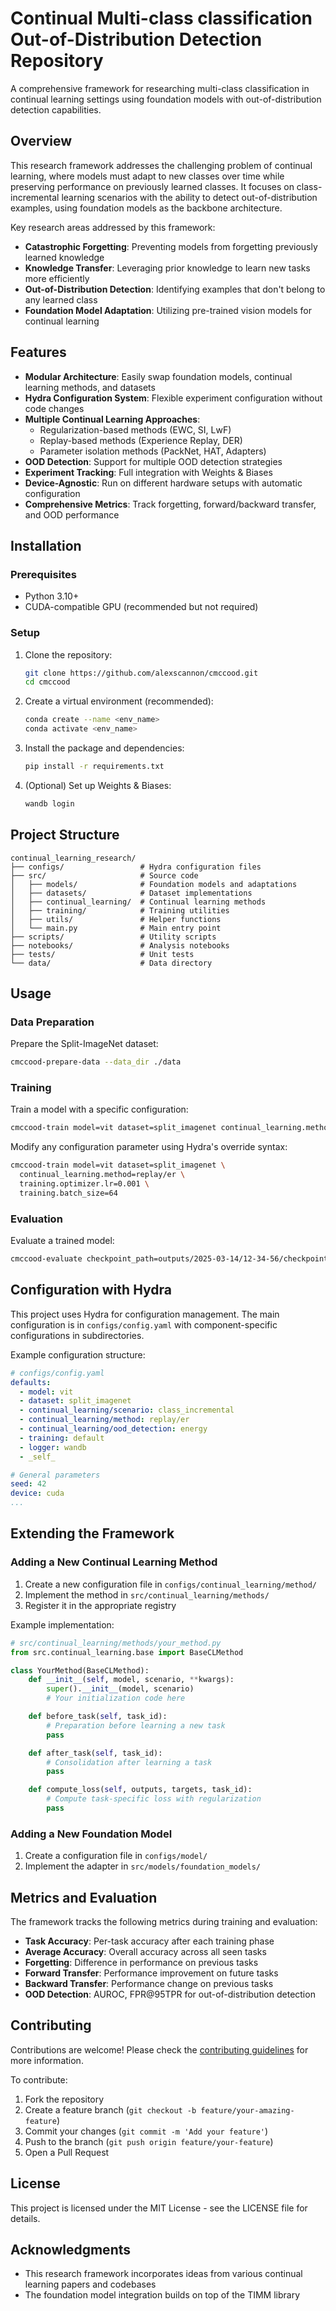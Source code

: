 # Continual Multi-class classification Out-of-Distribution Detection Repository

A comprehensive framework for researching multi-class classification in continual learning settings using foundation models with out-of-distribution detection capabilities.

## Overview

This research framework addresses the challenging problem of continual learning, where models must adapt to new classes over time while preserving performance on previously learned classes. It focuses on class-incremental learning scenarios with the ability to detect out-of-distribution examples, using foundation models as the backbone architecture.

Key research areas addressed by this framework:
- **Catastrophic Forgetting**: Preventing models from forgetting previously learned knowledge
- **Knowledge Transfer**: Leveraging prior knowledge to learn new tasks more efficiently
- **Out-of-Distribution Detection**: Identifying examples that don't belong to any learned class
- **Foundation Model Adaptation**: Utilizing pre-trained vision models for continual learning

## Features

- **Modular Architecture**: Easily swap foundation models, continual learning methods, and datasets
- **Hydra Configuration System**: Flexible experiment configuration without code changes
- **Multiple Continual Learning Approaches**:
  - Regularization-based methods (EWC, SI, LwF)
  - Replay-based methods (Experience Replay, DER)
  - Parameter isolation methods (PackNet, HAT, Adapters)
- **OOD Detection**: Support for multiple OOD detection strategies
- **Experiment Tracking**: Full integration with Weights & Biases
- **Device-Agnostic**: Run on different hardware setups with automatic configuration
- **Comprehensive Metrics**: Track forgetting, forward/backward transfer, and OOD performance

## Installation

### Prerequisites

- Python 3.10+
- CUDA-compatible GPU (recommended but not required)

### Setup

1. Clone the repository:
   ```bash
   git clone https://github.com/alexscannon/cmccood.git
   cd cmccood
   ```

2. Create a virtual environment (recommended):
   ```bash
   conda create --name <env_name>
   conda activate <env_name>
   ```

3. Install the package and dependencies:
   ```bash
   pip install -r requirements.txt
   ```

4. (Optional) Set up Weights & Biases:
   ```bash
   wandb login
   ```

## Project Structure

```
continual_learning_research/
├── configs/                 # Hydra configuration files
├── src/                     # Source code
│   ├── models/              # Foundation models and adaptations
│   ├── datasets/            # Dataset implementations
│   ├── continual_learning/  # Continual learning methods
│   ├── training/            # Training utilities
│   ├── utils/               # Helper functions
│   └── main.py              # Main entry point
├── scripts/                 # Utility scripts
├── notebooks/               # Analysis notebooks
├── tests/                   # Unit tests
└── data/                    # Data directory
```

## Usage

### Data Preparation

Prepare the Split-ImageNet dataset:

```bash
cmccood-prepare-data --data_dir ./data
```

### Training

Train a model with a specific configuration:

```bash
cmccood-train model=vit dataset=split_imagenet continual_learning.method=replay/er
```

Modify any configuration parameter using Hydra's override syntax:

```bash
cmccood-train model=vit dataset=split_imagenet \
  continual_learning.method=replay/er \
  training.optimizer.lr=0.001 \
  training.batch_size=64
```

### Evaluation

Evaluate a trained model:

```bash
cmccood-evaluate checkpoint_path=outputs/2025-03-14/12-34-56/checkpoints/final.pt
```

## Configuration with Hydra

This project uses Hydra for configuration management. The main configuration is in `configs/config.yaml` with component-specific configurations in subdirectories.

Example configuration structure:

```yaml
# configs/config.yaml
defaults:
  - model: vit
  - dataset: split_imagenet
  - continual_learning/scenario: class_incremental
  - continual_learning/method: replay/er
  - continual_learning/ood_detection: energy
  - training: default
  - logger: wandb
  - _self_

# General parameters
seed: 42
device: cuda
...
```

## Extending the Framework

### Adding a New Continual Learning Method

1. Create a new configuration file in `configs/continual_learning/method/`
2. Implement the method in `src/continual_learning/methods/`
3. Register it in the appropriate registry

Example implementation:

```python
# src/continual_learning/methods/your_method.py
from src.continual_learning.base import BaseCLMethod

class YourMethod(BaseCLMethod):
    def __init__(self, model, scenario, **kwargs):
        super().__init__(model, scenario)
        # Your initialization code here

    def before_task(self, task_id):
        # Preparation before learning a new task
        pass

    def after_task(self, task_id):
        # Consolidation after learning a task
        pass

    def compute_loss(self, outputs, targets, task_id):
        # Compute task-specific loss with regularization
        pass
```

### Adding a New Foundation Model

1. Create a configuration file in `configs/model/`
2. Implement the adapter in `src/models/foundation_models/`

## Metrics and Evaluation

The framework tracks the following metrics during training and evaluation:

- **Task Accuracy**: Per-task accuracy after each training phase
- **Average Accuracy**: Overall accuracy across all seen tasks
- **Forgetting**: Difference in performance on previous tasks
- **Forward Transfer**: Performance improvement on future tasks
- **Backward Transfer**: Performance change on previous tasks
- **OOD Detection**: AUROC, FPR@95TPR for out-of-distribution detection

## Contributing

Contributions are welcome! Please check the [contributing guidelines](CONTRIBUTING.md) for more information.

To contribute:

1. Fork the repository
2. Create a feature branch (`git checkout -b feature/your-amazing-feature`)
3. Commit your changes (`git commit -m 'Add your feature'`)
4. Push to the branch (`git push origin feature/your-feature`)
5. Open a Pull Request

## License

This project is licensed under the MIT License - see the LICENSE file for details.

## Acknowledgments

- This research framework incorporates ideas from various continual learning papers and codebases
- The foundation model integration builds on top of the TIMM library